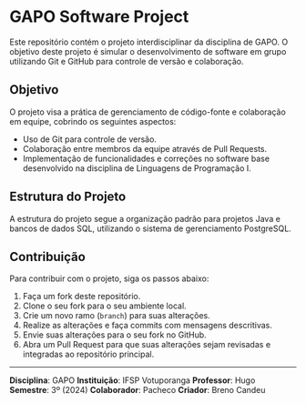 # GAPO Software Project

Este repositório contém o projeto interdisciplinar da disciplina de GAPO. O objetivo deste projeto é simular o desenvolvimento de software em grupo utilizando Git e GitHub para controle de versão e colaboração.

## Objetivo

O projeto visa a prática de gerenciamento de código-fonte e colaboração em equipe, cobrindo os seguintes aspectos:
- Uso de Git para controle de versão.
- Colaboração entre membros da equipe através de Pull Requests.
- Implementação de funcionalidades e correções no software base desenvolvido na disciplina de Linguagens de Programação I.

## Estrutura do Projeto

A estrutura do projeto segue a organização padrão para projetos Java e bancos de dados SQL, utilizando o sistema de gerenciamento PostgreSQL.

## Contribuição

Para contribuir com o projeto, siga os passos abaixo:
1. Faça um fork deste repositório.
2. Clone o seu fork para o seu ambiente local.
3. Crie um novo ramo (`branch`) para suas alterações.
4. Realize as alterações e faça commits com mensagens descritivas.
5. Envie suas alterações para o seu fork no GitHub.
6. Abra um Pull Request para que suas alterações sejam revisadas e integradas ao repositório principal.

---

**Disciplina**: GAPO
**Instituição**: IFSP Votuporanga 
**Professor**: Hugo
**Semestre**: 3º (2024)
**Colaborador**: Pacheco
**Criador**: Breno Candeu
